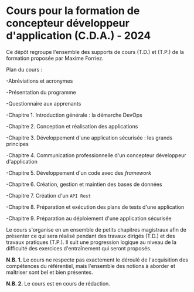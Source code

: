 # Cours pour la formation de concepteur développeur d'application (C.D.A.) - 2024

Ce dépôt regroupe l'ensemble des supports de cours (T.D.) et (T.P.) de la formation proposée par Maxime Forriez.

Plan du cours :

-Abréviations et acronymes

-Présentation du programme

-Questionnaire aux apprenants

-Chapitre 1. Introduction générale : la démarche DevOps

-Chapitre 2. Conception et réalisation des applications

-Chapitre 3. Développement d'une application sécurisée : les grands principes

-Chapitre 4. Communication professionnelle d'un concepteur développeur d'application

-Chapitre 5. Développement d'un code avec des *framework*

-Chapitre 6. Création, gestion et maintien des bases de données

-Chapitre 7. Création d'un `API Rest`

-Chapitre 8. Préparation et exécution des plans de tests d'une application

-Chapitre 9. Préparation au déploiement d'une application sécurisée

Le cours s'organise en un ensemble de petits chapitres magistraux afin de présenter ce qui sera réalisé pendant des travaux dirigés (T.D.) et des travaux pratiques (T.P.). Il suit une progression logique au niveau de la difficulté des exercices d'entraînement qui seront proposés.

**N.B. 1.** Le cours ne respecte pas exactement le déroulé de l'acquisition des compétences du référentiel, mais l'ensemble des notions à aborder et maîtriser sont bel et bien présentes.

**N.B. 2.** Le cours est en cours de rédaction.
